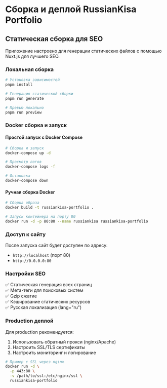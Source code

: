 # Сборка и деплой RussianKisa Portfolio

## Статическая сборка для SEO

Приложение настроено для генерации статических файлов с помощью Nuxt.js для лучшего SEO.

### Локальная сборка

```bash
# Установка зависимостей
pnpm install

# Генерация статической сборки
pnpm run generate

# Превью локально
pnpm run preview
```

### Docker сборка и запуск

#### Простой запуск с Docker Compose

```bash
# Сборка и запуск
docker-compose up -d

# Просмотр логов
docker-compose logs -f

# Остановка
docker-compose down
```

#### Ручная сборка Docker

```bash
# Сборка образа
docker build -t russiankisa-portfolio .

# Запуск контейнера на порту 80
docker run -d -p 80:80 --name russiankisa russiankisa-portfolio
```

### Доступ к сайту

После запуска сайт будет доступен по адресу:
- `http://localhost` (порт 80)
- `http://0.0.0.0:80`

### Настройки SEO

✅ Статическая генерация всех страниц  
✅ Мета-теги для поисковых систем  
✅ Gzip сжатие  
✅ Кэширование статических ресурсов  
✅ Русская локализация (lang="ru")  

### Production деплой

Для production рекомендуется:
1. Использовать обратный прокси (nginx/Apache)
2. Настроить SSL/TLS сертификаты
3. Настроить мониторинг и логирование

```bash
# Пример с SSL через nginx
docker run -d \
  -p 443:80 \
  -v /path/to/ssl:/etc/nginx/ssl \
  russiankisa-portfolio
``` 